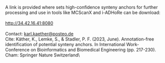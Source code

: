 A link is provided where sets high-confidence synteny anchors for further processing and use in tools like MCScanX and i-ADHoRe can be download:\
\
http://34.42.16.41:8080
\
\
Contact:    karl.kaether@posteo.de\
Cite:   Käther, K., Lemke, S., & Stadler, P. F. (2023, June). Annotation-free identification of potential synteny anchors. In International Work-Conference on Bioinformatics and Biomedical Engineering (pp. 217-230). Cham: Springer Nature Switzerland\
